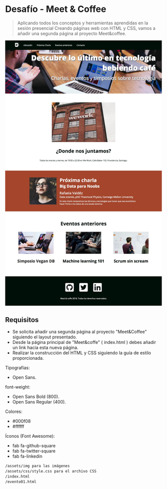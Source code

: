 # Desafío - Meet & Coffee
> Aplicando todos los conceptos y herramientas aprendidas en la sesión presencial Creando
páginas web con HTML y CSS, vamos a añadir una segunda página al proyecto Meet&coffee.

![](header.jpg)

## Requisitos

- Se solicita añadir una segunda página al proyecto "Meet&Coffee" siguiendo el layout
presentado.
- Desde la página principal de "Meet&coffe" ( index.html ) debes añadir un link hacia esta
nueva página.
- Realizar la construcción del HTML y CSS siguiendo la guía de estilo proporcionada.

Tipografías:
- Open Sans. 

font-weight:
- Open Sans Bold (800).
- Open Sans Regular (400).

Colores:
- #000f08
- #ffffff

Íconos (Font Awesome):
- fab fa-github-square
- fab fa-twitter-square
- fab fa-linkedin



```sh
/assets/img para las imágenes
/assets/css/style.css para el archivo CSS
/index.html
/evento01.html
```



